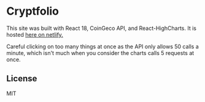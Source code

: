 # Cryptfolio

This site was built with React 18, CoinGeco API, and React-HighCharts.  It is hosted [here on netlify.](https://sensational-queijadas-85639a.netlify.app/)  

Careful clicking on too many things at once as the API only allows 50 calls a minute, which isn't much when you consider the charts calls 5 requests at once.  

## License
MIT

